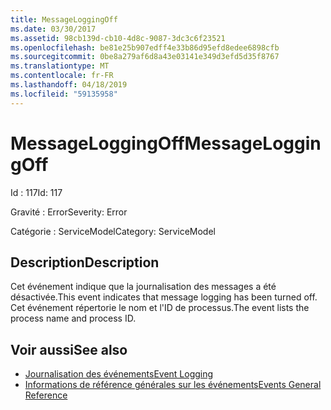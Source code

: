 ```yaml
---
title: MessageLoggingOff
ms.date: 03/30/2017
ms.assetid: 98cb139d-cb10-4d8c-9087-3dc3c6f23521
ms.openlocfilehash: be81e25b907edff4e33b86d95efd8edee6898cfb
ms.sourcegitcommit: 0be8a279af6d8a43e03141e349d3efd5d35f8767
ms.translationtype: MT
ms.contentlocale: fr-FR
ms.lasthandoff: 04/18/2019
ms.locfileid: "59135958"
---
```

# <a name="messageloggingoff"></a><span data-ttu-id="b8c00-102">MessageLoggingOff</span><span class="sxs-lookup"><span data-stu-id="b8c00-102">MessageLoggingOff</span></span>
<span data-ttu-id="b8c00-103">Id : 117</span><span class="sxs-lookup"><span data-stu-id="b8c00-103">Id: 117</span></span>  
  
 <span data-ttu-id="b8c00-104">Gravité : Error</span><span class="sxs-lookup"><span data-stu-id="b8c00-104">Severity: Error</span></span>  
  
 <span data-ttu-id="b8c00-105">Catégorie : ServiceModel</span><span class="sxs-lookup"><span data-stu-id="b8c00-105">Category: ServiceModel</span></span>  
  
## <a name="description"></a><span data-ttu-id="b8c00-106">Description</span><span class="sxs-lookup"><span data-stu-id="b8c00-106">Description</span></span>  
 <span data-ttu-id="b8c00-107">Cet événement indique que la journalisation des messages a été désactivée.</span><span class="sxs-lookup"><span data-stu-id="b8c00-107">This event indicates that message logging has been turned off.</span></span> <span data-ttu-id="b8c00-108">Cet événement répertorie le nom et l'ID de processus.</span><span class="sxs-lookup"><span data-stu-id="b8c00-108">The event lists the process name and process ID.</span></span>  
  
## <a name="see-also"></a><span data-ttu-id="b8c00-109">Voir aussi</span><span class="sxs-lookup"><span data-stu-id="b8c00-109">See also</span></span>

- [<span data-ttu-id="b8c00-110">Journalisation des événements</span><span class="sxs-lookup"><span data-stu-id="b8c00-110">Event Logging</span></span>](../../../../../docs/framework/wcf/diagnostics/event-logging/index.md)
- [<span data-ttu-id="b8c00-111">Informations de référence générales sur les événements</span><span class="sxs-lookup"><span data-stu-id="b8c00-111">Events General Reference</span></span>](../../../../../docs/framework/wcf/diagnostics/event-logging/events-general-reference.md)
